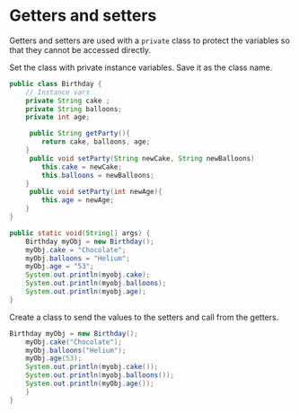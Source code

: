 # Getters and setters

Getters and setters are used with a `private` class to protect the variables so that they cannot be accessed directly.

Set the class with private instance variables.
Save it as the class name.

```java
public class Birthday {
	// Instance vars
	private String cake ;
	private String balloons;
	private int age;

	​ public String getParty(){
		return cake, balloons, age;
	}
	​ public void setParty(String newCake, String newBalloons)
		this.cake = newCake;
		this.balloons = newBalloons;
	}
	​ public void setParty(int newAge){
		this.age = newAge;
	}
}

public static void(String[] args) {
	Birthday myObj = new Birthday();
	myObj.cake = "Chocolate";
	myObj.balloons = "Helium";
	myObj.age = "53";
	System.out.println(myobj.cake);
	System.out.println(myobj.balloons);
	System.out.println(myobj.age);
}
```

Create a class to send the values to the setters and call from the getters.

```java
Birthday myObj = new Birthday();
	myObj.cake("Chocolate");
	myObj.balloons("Helium");
	myObj.age(53);
	System.out.println(myobj.cake());
	System.out.println(myobj.balloons());
	System.out.println(myObj.age());
	}
}
```

